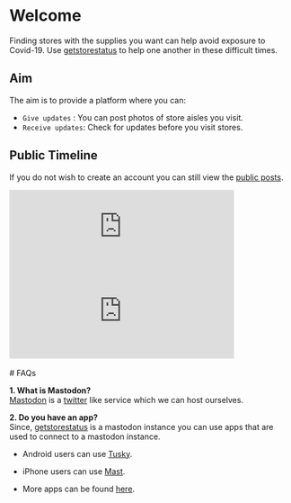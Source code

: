 # Welcome

Finding stores with the supplies you want can help avoid exposure to Covid-19. Use [getstorestatus](https://getstorestatus.com) to help one another in these difficult times.


## Aim

The aim is to provide a platform where you can:

* `Give updates` : You can post photos of store aisles you visit.
* `Receive updates`: Check for updates before you visit stores.


## Public Timeline

If you do not wish to create an account you can still view the [public posts](https://getstorestatus.com/public).

<iframe src="https://getstorestatus.com/@shishirpy/103999740295814209/embed" class="mastodon-embed" style="max-width: 100%; border: 0" width="400" allowfullscreen="allowfullscreen"></iframe><script src="https://getstorestatus.com/embed.js" async="async"></script>
<br>
<iframe src="https://getstorestatus.com/@sneha/103999733925458606/embed" class="mastodon-embed" style="max-width: 100%; border: 0" width="400" allowfullscreen="allowfullscreen"></iframe><script src="https://getstorestatus.com/embed.js" async="async"></script>

<br>
<br>
# FAQs

<b>1. What is Mastodon?</b>
<br>
[Mastodon](https://joinmastodon.org) is a [twitter](https://www.twitter.com) like service which we can host ourselves.

<b>2. Do you have an app?</b>
<br>
Since, [getstorestatus](https://getstorestatus.com) is a mastodon instance you can use apps that are used to connect to a mastodon instance. 
    
* Android users can use [Tusky](https://play.google.com/store/apps/details?id=com.keylesspalace.tusky).

* iPhone users can use [Mast](https://apps.apple.com/us/app/mast-for-mastodon/id1437429129#?platform=iphone).

* More apps can be found [here](https://joinmastodon.org/apps).

